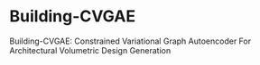 # Building-CVGAE
Building-CVGAE: Constrained Variational Graph Autoencoder For Architectural Volumetric Design Generation
